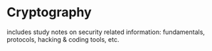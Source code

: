 # Cryptography

includes study notes on security related information: fundamentals, protocols, hacking & coding tools, etc.
